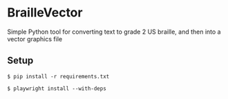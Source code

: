 # BrailleVector
Simple Python tool for converting text to grade 2 US braille, and then into a vector graphics file

## Setup

```console
$ pip install -r requirements.txt
```
```console
$ playwright install --with-deps
```
